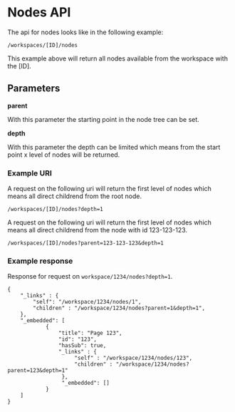 # Nodes API

The api for nodes looks like in the following example:

```
/workspaces/[ID]/nodes
```

This example above will return all nodes available from the workspace with the [ID].

## Parameters

__parent__

With this parameter the starting point in the node tree can be set.

__depth__

With this parameter the depth can be limited which means from the start point x level of nodes will be returned.


### Example URI

A request on the following uri will return the first level of nodes which means all direct childrend from the root node.

```
/workspaces/[ID]/nodes?depth=1
```

A request on the following uri will return the first level of nodes which means all direct childrend from the node with id 123-123-123.

```
/workspaces/[ID]/nodes?parent=123-123-123&depth=1
```

### Example response

Response for request on `workspace/1234/nodes?depth=1`.

```
{
    "_links" : {
        "self": "/workspace/1234/nodes/1",
        "children" : "/workspace/1234/nodes?parent=1&depth=1",
    },
    "_embedded": [
            {
                "title": "Page 123",
                "id": "123",
                "hasSub": true,
                "_links" : {
                     "self" : "/workspace/1234/nodes/123",
                     "children" : "/workspace/1234/nodes?parent=123&depth=1"
                 },
                 "_embedded": []
            }
    ]
}
```
